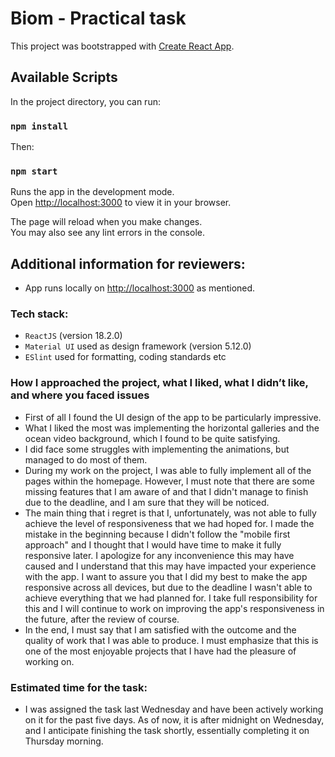 # Biom - Practical task

This project was bootstrapped with [Create React App](https://github.com/facebook/create-react-app).

## Available Scripts

In the project directory, you can run:

### `npm install`

Then:
### `npm start`

Runs the app in the development mode.\
Open [http://localhost:3000](http://localhost:3000) to view it in your browser.

The page will reload when you make changes.\
You may also see any lint errors in the console.

## Additional information for reviewers:
- App runs locally on [http://localhost:3000](http://localhost:3000) as mentioned.
### Tech stack:
- `ReactJS` (version 18.2.0)
- `Material UI` used as design framework (version 5.12.0)
- `ESlint` used for formatting, coding standards etc

### How I approached the project, what I liked, what I didn’t like, and where you faced issues
- First of all I found the UI design of the app to be particularly impressive. 
- What I liked the most was implementing the horizontal galleries and the ocean video background, which I found to be quite satisfying. 
- I did face some struggles with implementing the animations, but managed to do most of them.
- During my work on the project, I was able to fully implement all of the pages within the homepage. However, I must note that there are some missing features that I am aware of and that I didn't manage to finish due to the deadline, and I am sure that they will be noticed. 
- The main thing that i regret is that I, unfortunately, was not able to fully achieve the level of responsiveness that we had hoped for. I made the mistake in the beginning because I didn't follow the "mobile first approach" and I thought that I would have time to make it fully responsive later. I apologize for any inconvenience this may have caused and I understand that this may have impacted your experience with the app.
I want to assure you that I did my best to make the app responsive across all devices, but due to the deadline I wasn't able to achieve everything that we had planned for. I take full responsibility for this and I will continue to work on improving the app's responsiveness in the future, after the review of course.
- In the end, I must say that I am satisfied with the outcome and the quality of work that I was able to produce. I must emphasize that this is one of the most enjoyable projects that I have had the pleasure of working on.

### Estimated time for the task:
- I was assigned the task last Wednesday and have been actively working on it for the past five days. As of now, it is after midnight on Wednesday, and I anticipate finishing the task shortly, essentially completing it on Thursday morning.
